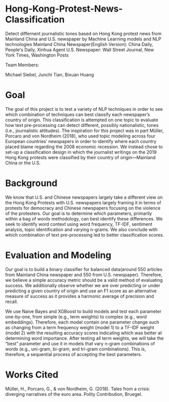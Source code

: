 # Hong-Kong-Protest-News-Classification
Detect differnent journalistic tones based on Hong Kong protest news from Mainland China and U.S. newspaper by Machine Learning models and NLP technologies 
Mainland China Newspaper(English Version): China Daily, People's Daily, Xinhua Agent
U.S. Newspaper: Wall Street Journal, New York Times, Washington Posts

Team Members:

Michael Siebel, Junchi Tian, Bixuan Huang

# Goal
The goal of this project is to test a variety of NLP techniques in order to see which combination of techniques can best classify 
each newspaper’s country of origin. This classification is attempted on one topic to evaluate how text pre-processing can detect different, possibly nationalistic, tones (i.e., journalistic attitudes). The inspiration for this project was in part Müller, Porcaro 
and von Nordheim (2018), who used topic modeling across four European countries’ newspapers in order to identify where each country 
placed blame regarding the 2008 economic recession. We instead chose to set-up a classification design in which the journalist writings on the 2019 Hong Kong protests were classified by their country of origin—Mainland China or the U.S. 

# Background
We know that U.S. and Chinese newspapers largely take a different view on the Hong Kong Protests with U.S. newspapers largely framing 
it in terms of protests for democracy and Chinese newspapers focusing on the violence of the protesters. Our goal is to determine which
parameters, primarily within a bag of words methodology, can best identify these differences. We seek to identify word context using 
word frequency, TF-IDF, sentiment analysis, topic identification and varying n-grams. We also conclude with which combination of text pre-processing 
led to better classification scores.

# Evaluation and Modeling
Our goal is to build a binary classifier for balanced data(around 550 articles from Mainland China newspaper 
and 550 from U.S. newspaper). Therefore, we believe a simple accuracy metric should be a valid method of evaluating success. 
We additionally observe whether we are over predicting or under predicting a given country of origin and use an F1 score 
as an alternative measure of success as it provides a harmonic average of precision and recall.

We use Naive Bayes and XGBoost to build models and test each parameter one-by-one, from simple (e.g., term weights) to complex (e.g., word embeddings). 
Therefore, each model contain one parameter change such as changing from a term frequency weight (model 1) to a 
TF-IDF weight (model 2) with the resulting accuracy scores indicating which was better at determining word importance.
After testing all term weights, we will take the “best” parameter and use it in models that vary n-gram combinations of words 
(e.g., uni-gram, bi-gram, and tri-gram combinations). This is, therefore, a sequential process of accepting the best parameters.  

# Works Cited

Müller, H., Porcaro, G., & von Nordheim, G. (2018). Tales from a crisis: diverging narratives of the euro area. Polity Contribution, Bruegel.


